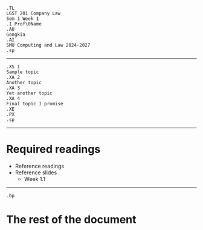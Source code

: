 ```{=ms}
.TL
LGST 201 Company Law
Sem 1 Week 1
.I Prof\0Name
.AU
Gongkia
.AI 
SMU Computing and Law 2024-2027
.sp
```

---

```{=ms}
.XS 1
Sample topic
.XA 2
Another topic
.XA 3
Yet another topic
.XA 4
Final topic I promise
.XE
.PX
.sp
```
---

# Required readings

* Reference readings
* Reference slides 
    * Week 1.1 

---

```{=ms}
.bp
```

# The rest of the document
